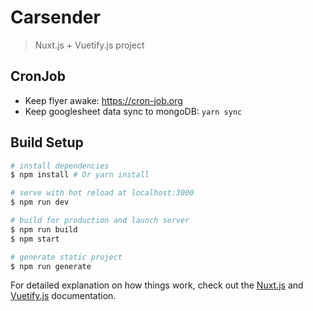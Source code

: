 # Carsender

> Nuxt.js + Vuetify.js project

## CronJob

- Keep flyer awake: https://cron-job.org
- Keep googlesheet data sync to mongoDB: `yarn sync`

## Build Setup

``` bash
# install dependencies
$ npm install # Or yarn install

# serve with hot reload at localhost:3000
$ npm run dev

# build for production and launch server
$ npm run build
$ npm start

# generate static project
$ npm run generate
```

For detailed explanation on how things work, check out the [Nuxt.js](https://github.com/nuxt/nuxt.js) and [Vuetify.js](https://vuetifyjs.com/) documentation.
